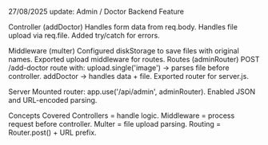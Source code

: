 27/08/2025 update:
Admin / Doctor Backend Feature

Controller (addDoctor)
Handles form data from req.body.
Handles file upload via req.file.
Added try/catch for errors.

Middleware (multer)
Configured diskStorage to save files with original names.
Exported upload middleware for routes.
Routes (adminRouter)
POST /add-doctor route with:
upload.single('image') → parses file before controller.
addDoctor → handles data + file.
Exported router for server.js.

Server
Mounted router: app.use('/api/admin', adminRouter).
Enabled JSON and URL-encoded parsing.

Concepts Covered
Controllers = handle logic.
Middleware = process request before controller.
Multer = file upload parsing.
Routing = Router.post() + URL prefix.

